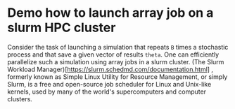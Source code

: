 # Demo how to launch array job on a slurm HPC cluster

Consider the task of launching a simulation that repeats `B` times a stochastic process and that save a given vector of results `theta`. One can efficiently parallelize such a simulation using array jobs in a slurm cluster. (The Slurm Workload Manager)[https://slurm.schedmd.com/documentation.html] , formerly known as Simple Linux Utility for Resource Management, or simply Slurm, is a free and open-source job scheduler for Linux and Unix-like kernels, used by many of the world's supercomputers and computer clusters.
